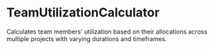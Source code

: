# TeamUtilizationCalculator
Calculates team members' utilization based on their allocations across multiple projects with varying durations and timeframes.
